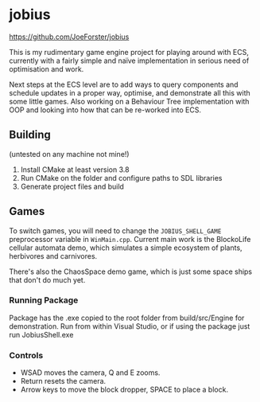 # jobius

https://github.com/JoeForster/jobius

This is my rudimentary game engine project for playing around with ECS, currently with a fairly simple and naïve implementation in serious need of optimisation and work.

Next steps at the ECS level are to add ways to query components and schedule updates in a proper way, optimise, and demonstrate all this with some little games. Also working on a Behaviour Tree implementation with OOP and looking into how that can be re-worked into ECS.

## Building

(untested on any machine not mine!)

1. Install CMake at least version 3.8
2. Run CMake on the folder and configure paths to SDL libraries
3. Generate project files and build

## Games

To switch games, you will need to change the `JOBIUS_SHELL_GAME` preprocessor variable in `WinMain.cpp`.
Current main work is the BlockoLife cellular automata demo, which simulates a simple ecosystem of plants, herbivores and carnivores.

There's also the ChaosSpace demo game, which is just some space ships that don't do much yet.

### Running Package

Package has the .exe copied to the root folder from build/src/Engine for demonstration.
Run from within Visual Studio, or if using the package just run JobiusShell.exe

### Controls

- WSAD moves the camera, Q and E zooms.
- Return resets the camera.
- Arrow keys to move the block dropper, SPACE to place a block.